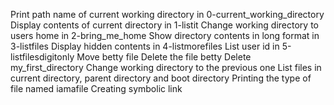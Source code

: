 Print path name of current working directory in 0-current_working_directory
Display contents of current directory in 1-listit
Change working directory to users home in 2-bring_me_home
Show directory contents in long format in 3-listfiles
Display hidden contents in 4-listmorefiles
List user id in 5-listfilesdigitonly
Move betty file
Delete the file betty
Delete my_first_directory
Change working directory to the previous one
List files in current directory, parent directory and boot directory
Printing the type of file named iamafile
Creating symbolic link
